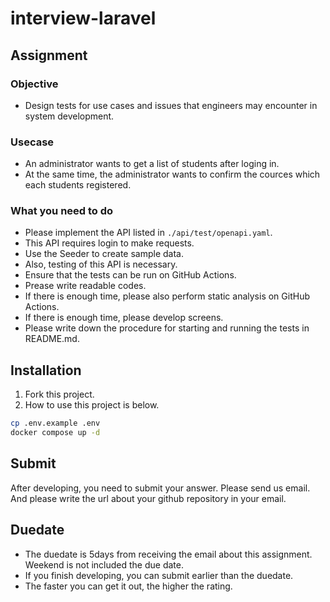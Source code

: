 # interview-laravel

## Assignment

### Objective

- Design tests for use cases and issues that engineers may encounter in system development.

### Usecase

- An administrator wants to get a list of students after loging in.
- At the same time, the administrator wants to confirm the cources which each students registered.

### What you need to do

- Please implement the API listed in `./api/test/openapi.yaml`.
- This API requires login to make requests.
- Use the Seeder to create sample data.
- Also, testing of this API is necessary.
- Ensure that the tests can be run on GitHub Actions.
- Prease write readable codes.
- If there is enough time, please also perform static analysis on GitHub Actions.
- If there is enough time, please develop screens.
- Please write down the procedure for starting and running the tests in README.md.

## Installation

1. Fork this project.
2. How to use this project is below.

```bash
cp .env.example .env
docker compose up -d
```

## Submit
After developing, you need to submit your answer.
Please send us email. And please write the url about your github repository in your email.


## Duedate
- The duedate is 5days from receiving the email about this assignment.
Weekend is not included the due date.
- If you finish developing, you can submit earlier than the duedate.
- The faster you can get it out, the higher the rating.
